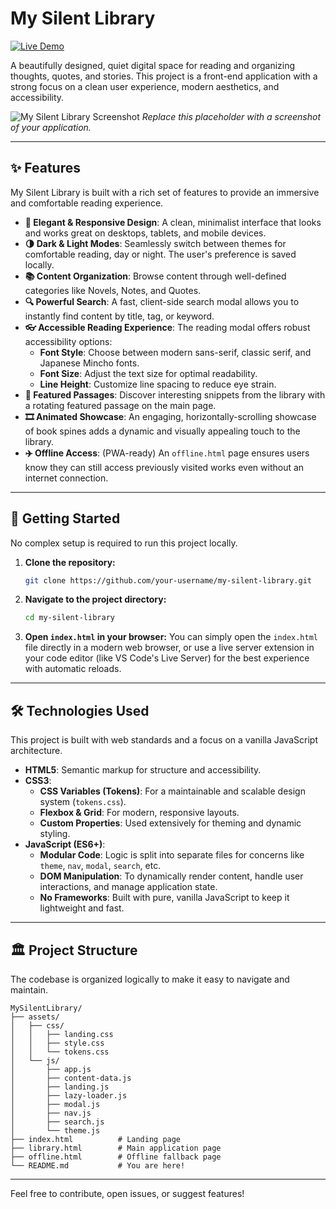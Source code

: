 # My Silent Library

[![Live Demo](https://img.shields.io/badge/Live-Demo-brightgreen?style=for-the-badge&logo=vercel)](https://your-live-demo-url.com) <!-- Replace with your actual demo link -->

A beautifully designed, quiet digital space for reading and organizing thoughts, quotes, and stories. This project is a front-end application with a strong focus on a clean user experience, modern aesthetics, and accessibility.

![My Silent Library Screenshot](https://via.placeholder.com/800x450.png/1a1a1a/ffffff?text=My+Silent+Library+Screenshot)
*Replace this placeholder with a screenshot of your application.*

---

## ✨ Features

My Silent Library is built with a rich set of features to provide an immersive and comfortable reading experience.

- **🎨 Elegant & Responsive Design**: A clean, minimalist interface that looks and works great on desktops, tablets, and mobile devices.
- **🌗 Dark & Light Modes**: Seamlessly switch between themes for comfortable reading, day or night. The user's preference is saved locally.
- **📚 Content Organization**: Browse content through well-defined categories like Novels, Notes, and Quotes.
- **🔍 Powerful Search**: A fast, client-side search modal allows you to instantly find content by title, tag, or keyword.
- **👓 Accessible Reading Experience**: The reading modal offers robust accessibility options:
  - **Font Style**: Choose between modern sans-serif, classic serif, and Japanese Mincho fonts.
  - **Font Size**: Adjust the text size for optimal readability.
  - **Line Height**: Customize line spacing to reduce eye strain.
- **📖 Featured Passages**: Discover interesting snippets from the library with a rotating featured passage on the main page.
- **🎞️ Animated Showcase**: An engaging, horizontally-scrolling showcase of book spines adds a dynamic and visually appealing touch to the library.
- **✈️ Offline Access**: (PWA-ready) An `offline.html` page ensures users know they can still access previously visited works even without an internet connection.

---

## 🚀 Getting Started

No complex setup is required to run this project locally.

1.  **Clone the repository:**
    ```bash
    git clone https://github.com/your-username/my-silent-library.git
    ```

2.  **Navigate to the project directory:**
    ```bash
    cd my-silent-library
    ```

3.  **Open `index.html` in your browser:**
    You can simply open the `index.html` file directly in a modern web browser, or use a live server extension in your code editor (like VS Code's Live Server) for the best experience with automatic reloads.

---

## 🛠️ Technologies Used

This project is built with web standards and a focus on a vanilla JavaScript architecture.

- **HTML5**: Semantic markup for structure and accessibility.
- **CSS3**:
  - **CSS Variables (Tokens)**: For a maintainable and scalable design system (`tokens.css`).
  - **Flexbox & Grid**: For modern, responsive layouts.
  - **Custom Properties**: Used extensively for theming and dynamic styling.
- **JavaScript (ES6+)**:
  - **Modular Code**: Logic is split into separate files for concerns like `theme`, `nav`, `modal`, `search`, etc.
  - **DOM Manipulation**: To dynamically render content, handle user interactions, and manage application state.
  - **No Frameworks**: Built with pure, vanilla JavaScript to keep it lightweight and fast.

---

## 🏛️ Project Structure

The codebase is organized logically to make it easy to navigate and maintain.

```
MySilentLibrary/
├── assets/
│   ├── css/
│   │   ├── landing.css
│   │   ├── style.css
│   │   └── tokens.css
│   └── js/
│       ├── app.js
│       ├── content-data.js
│       ├── landing.js
│       ├── lazy-loader.js
│       ├── modal.js
│       ├── nav.js
│       ├── search.js
│       └── theme.js
├── index.html          # Landing page
├── library.html        # Main application page
├── offline.html        # Offline fallback page
└── README.md           # You are here!
```

---

Feel free to contribute, open issues, or suggest features!